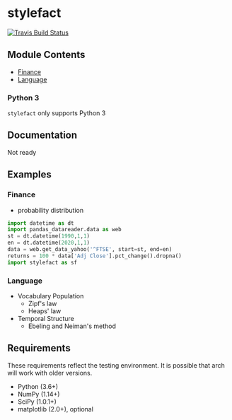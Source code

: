 # stylefact

[![Travis Build Status](https://travis-ci.org/stakahashy/stakahashy.svg?branch=master)](https://travis-ci.org/stakahashy/stylefact)  


## Module Contents
- [Finance](#finance)
- [Language](#language)


### Python 3
  `stylefact` only supports Python 3

## Documentation
  Not ready

## Examples
<a id="finance"></a>
### Finance

- probability distribution

```python
import datetime as dt
import pandas_datareader.data as web
st = dt.datetime(1990,1,1)
en = dt.datetime(2020,1,1)
data = web.get_data_yahoo('^FTSE', start=st, end=en)
returns = 100 * data['Adj Close'].pct_change().dropna()
import stylefact as sf

```

<a id="language"></a>
### Language
- Vocabulary Population
  - Zipf's law
  - Heaps' law 
- Temporal Structure
  - Ebeling and Neiman's method

## Requirements

These requirements reflect the testing environment. It is possible
that arch will work with older versions.

- Python (3.6+)
- NumPy (1.14+)
- SciPy (1.0.1+)
- matplotlib (2.0+), optional

